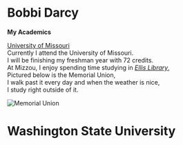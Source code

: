 # Bobbi Darcy

**My Academics**


[University of Missouri](https://missouri.edu)   
Currently I attend the University of Missouri.  
I will be finishing my freshman year with 72 credits.  
At Mizzou, I enjoy spending time studying in [_Ellis Library_](https://en.wikipedia.org/wiki/Ellis_Library),   
Pictured below is the Memorial Union,  
I walk past it every day and when the weather is nice,  
I study right outside of it. 


![Memorial Union](https://upload.wikimedia.org/wikipedia/en/thumb/f/f3/MemorialUnionAtMU.jpg/480px-MemorialUnionAtMU.jpg)


# Washington State University

